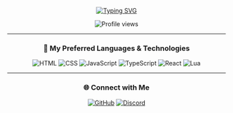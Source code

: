 <div align="center">

[![Typing SVG](https://readme-typing-svg.herokuapp.com?font=Fira+Code&size=35&pause=1000&color=40F1F7&center=true&width=435&lines=yetablet)](https://git.io/typing-svg)

<img src="https://komarev.com/ghpvc/?username=yetablet&style=flat-square&color=03f0fc" alt="Profile views"/>

---

### 🚀 My Preferred Languages & Technologies

<p>
  <img src="https://img.shields.io/badge/HTML-E34F26?style=for-the-badge&logo=html5&logoColor=white" alt="HTML"/>
  <img src="https://img.shields.io/badge/CSS-1572B6?style=for-the-badge&logo=css3&logoColor=white" alt="CSS"/>
  <img src="https://img.shields.io/badge/JavaScript-F7DF1E?style=for-the-badge&logo=javascript&logoColor=black" alt="JavaScript"/>
  <img src="https://img.shields.io/badge/TypeScript (Learning)-3178C6?style=for-the-badge&logo=typescript&logoColor=white" alt="TypeScript"/>
  <img src="https://img.shields.io/badge/React (Learning)-61DAFB?style=for-the-badge&logo=react&logoColor=black" alt="React"/>
  <img src="https://img.shields.io/badge/Lua-2C2D72?style=for-the-badge&logo=lua&logoColor=white" alt="Lua"/>
</p>

---

### 🌐 Connect with Me
<p>
  <a href="https://github.com/yetablet"><img src="https://img.shields.io/badge/GitHub-181717?style=for-the-badge&logo=github&logoColor=white" alt="GitHub"/></a>
  <a href="https://discord.gg/yebex"><img src="https://img.shields.io/badge/Discord-5865F2?style=for-the-badge&logo=discord&logoColor=white" alt="Discord"/></a>
</p>

</div>
